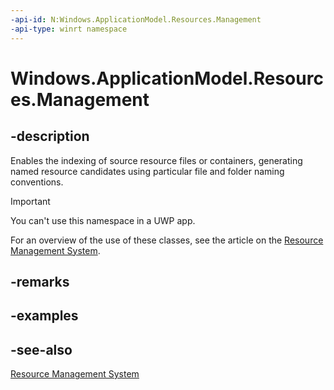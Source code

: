 ```yaml
---
-api-id: N:Windows.ApplicationModel.Resources.Management
-api-type: winrt namespace
---
```


# Windows.ApplicationModel.Resources.Management

## -description
Enables the indexing of source resource files or containers, generating named resource candidates using particular file and folder naming conventions.

> [!IMPORTANT]
> You can't use this namespace in a UWP app.

For an overview of the use of these classes, see the article on the [Resource Management System](https://msdn.microsoft.com/library/a090a59f-a8fa-489f-a600-9e7bfb67e5ad).

## -remarks

## -examples

## -see-also
[Resource Management System](https://msdn.microsoft.com/library/a090a59f-a8fa-489f-a600-9e7bfb67e5ad)

